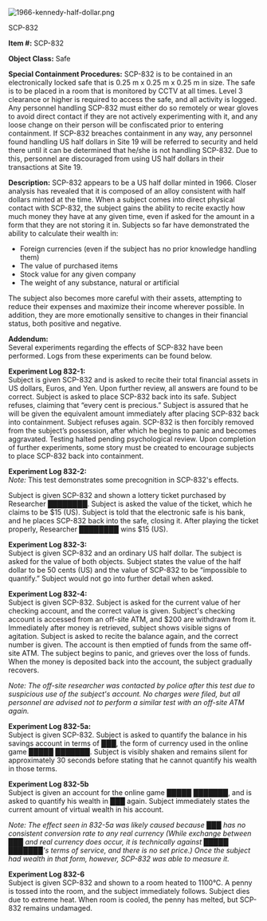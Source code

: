 ![1966-kennedy-half-dollar.png](http://www.scp-wiki.net/local--files/scp-832/1966-kennedy-half-dollar.png)

SCP-832

**Item #:** SCP-832

**Object Class:** Safe

**Special Containment Procedures:** SCP-832 is to be contained in an electronically locked safe that is 0.25 m x 0.25 m x 0.25 m in size. The safe is to be placed in a room that is monitored by CCTV at all times. Level 3 clearance or higher is required to access the safe, and all activity is logged. Any personnel handling SCP-832 must either do so remotely or wear gloves to avoid direct contact if they are not actively experimenting with it, and any loose change on their person will be confiscated prior to entering containment. If SCP-832 breaches containment in any way, any personnel found handling US half dollars in Site 19 will be referred to security and held there until it can be determined that he/she is not handling SCP-832. Due to this, personnel are discouraged from using US half dollars in their transactions at Site 19.

**Description:** SCP-832 appears to be a US half dollar minted in 1966. Closer analysis has revealed that it is composed of an alloy consistent with half dollars minted at the time. When a subject comes into direct physical contact with SCP-832, the subject gains the ability to recite exactly how much money they have at any given time, even if asked for the amount in a form that they are not storing it in. Subjects so far have demonstrated the ability to calculate their wealth in:

*   Foreign currencies (even if the subject has no prior knowledge handling them)
*   The value of purchased items
*   Stock value for any given company
*   The weight of any substance, natural or artificial

The subject also becomes more careful with their assets, attempting to reduce their expenses and maximize their income wherever possible. In addition, they are more emotionally sensitive to changes in their financial status, both positive and negative.

**Addendum:**  
Several experiments regarding the effects of SCP-832 have been performed. Logs from these experiments can be found below.

**Experiment Log 832-1:**  
Subject is given SCP-832 and is asked to recite their total financial assets in US dollars, Euros, and Yen. Upon further review, all answers are found to be correct. Subject is asked to place SCP-832 back into its safe. Subject refuses, claiming that “every cent is precious.” Subject is assured that he will be given the equivalent amount immediately after placing SCP-832 back into containment. Subject refuses again. SCP-832 is then forcibly removed from the subject’s possession, after which he begins to panic and becomes aggravated. Testing halted pending psychological review. Upon completion of further experiments, some story must be created to encourage subjects to place SCP-832 back into containment.

**Experiment Log 832-2:**  
_Note:_ This test demonstrates some precognition in SCP-832's effects.

Subject is given SCP-832 and shown a lottery ticket purchased by Researcher ████████. Subject is asked the value of the ticket, which he claims to be $15 (US). Subject is told that the electronic safe is his bank, and he places SCP-832 back into the safe, closing it. After playing the ticket properly, Researcher ████████ wins $15 (US).

**Experiment Log 832-3:**  
Subject is given SCP-832 and an ordinary US half dollar. The subject is asked for the value of both objects. Subject states the value of the half dollar to be 50 cents (US) and the value of SCP-832 to be “impossible to quantify.” Subject would not go into further detail when asked.

**Experiment Log 832-4:**  
Subject is given SCP-832. Subject is asked for the current value of her checking account, and the correct value is given. Subject's checking account is accessed from an off-site ATM, and $200 are withdrawn from it. Immediately after money is retrieved, subject shows visible signs of agitation. Subject is asked to recite the balance again, and the correct number is given. The account is then emptied of funds from the same off-site ATM. The subject begins to panic, and grieves over the loss of funds. When the money is deposited back into the account, the subject gradually recovers.

_Note: The off-site researcher was contacted by police after this test due to suspicious use of the subject's account. No charges were filed, but all personnel are advised not to perform a similar test with an off-site ATM again._

**Experiment Log 832-5a:**  
Subject is given SCP-832. Subject is asked to quantify the balance in his savings account in terms of ███, the form of currency used in the online game █████ ███████. Subject is visibly shaken and remains silent for approximately 30 seconds before stating that he cannot quantify his wealth in those terms.

**Experiment Log 832-5b**  
Subject is given an account for the online game █████ ███████, and is asked to quantify his wealth in ███ again. Subject immediately states the current amount of virtual wealth in his account.

_Note: The effect seen in 832-5a was likely caused because ███ has no consistent conversion rate to any real currency (While exchange between ███ and real currency does occur, it is technically against █████ ███████'s terms of service, and there is no set price.) Once the subject had wealth in that form, however, SCP-832 was able to measure it._

**Experiment Log 832-6**  
Subject is given SCP-832 and shown to a room heated to 1100°C. A penny is tossed into the room, and the subject immediately follows. Subject dies due to extreme heat. When room is cooled, the penny has melted, but SCP-832 remains undamaged.